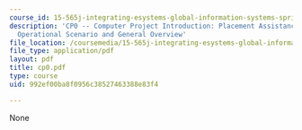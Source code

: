```yaml
---
course_id: 15-565j-integrating-esystems-global-information-systems-spring-2002
description: 'CP0 -- Computer Project Introduction: Placement Assistance System (PAS),
  Operational Scenario and General Overview'
file_location: /coursemedia/15-565j-integrating-esystems-global-information-systems-spring-2002/992ef00ba8f0956c38527463388e83f4_cp0.pdf
file_type: application/pdf
layout: pdf
title: cp0.pdf
type: course
uid: 992ef00ba8f0956c38527463388e83f4

---
```

None